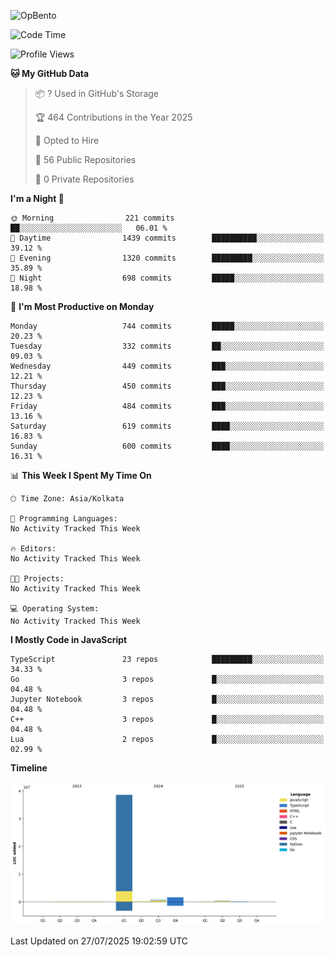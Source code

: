![OpBento](https://firebasestorage.googleapis.com/v0/b/smartkaksha-fe32c.appspot.com/o/opbento%2Fparthkapoor-dev3db8f.png?alt=media)

<!--START_SECTION:waka-->
![Code Time](http://img.shields.io/badge/Code%20Time-0%20secs-blue)

![Profile Views](http://img.shields.io/badge/Profile%20Views-13-blue)

**🐱 My GitHub Data** 

> 📦 ? Used in GitHub's Storage 
 > 
> 🏆 464 Contributions in the Year 2025
 > 
> 💼 Opted to Hire
 > 
> 📜 56 Public Repositories 
 > 
> 🔑 0 Private Repositories 
 > 
**I'm a Night 🦉** 

```text
🌞 Morning                221 commits         ██░░░░░░░░░░░░░░░░░░░░░░░   06.01 % 
🌆 Daytime                1439 commits        ██████████░░░░░░░░░░░░░░░   39.12 % 
🌃 Evening                1320 commits        █████████░░░░░░░░░░░░░░░░   35.89 % 
🌙 Night                  698 commits         █████░░░░░░░░░░░░░░░░░░░░   18.98 % 
```
📅 **I'm Most Productive on Monday** 

```text
Monday                   744 commits         █████░░░░░░░░░░░░░░░░░░░░   20.23 % 
Tuesday                  332 commits         ██░░░░░░░░░░░░░░░░░░░░░░░   09.03 % 
Wednesday                449 commits         ███░░░░░░░░░░░░░░░░░░░░░░   12.21 % 
Thursday                 450 commits         ███░░░░░░░░░░░░░░░░░░░░░░   12.23 % 
Friday                   484 commits         ███░░░░░░░░░░░░░░░░░░░░░░   13.16 % 
Saturday                 619 commits         ████░░░░░░░░░░░░░░░░░░░░░   16.83 % 
Sunday                   600 commits         ████░░░░░░░░░░░░░░░░░░░░░   16.31 % 
```


📊 **This Week I Spent My Time On** 

```text
🕑︎ Time Zone: Asia/Kolkata

💬 Programming Languages: 
No Activity Tracked This Week

🔥 Editors: 
No Activity Tracked This Week

🐱‍💻 Projects: 
No Activity Tracked This Week

💻 Operating System: 
No Activity Tracked This Week
```

**I Mostly Code in JavaScript** 

```text
TypeScript               23 repos            █████████░░░░░░░░░░░░░░░░   34.33 % 
Go                       3 repos             █░░░░░░░░░░░░░░░░░░░░░░░░   04.48 % 
Jupyter Notebook         3 repos             █░░░░░░░░░░░░░░░░░░░░░░░░   04.48 % 
C++                      3 repos             █░░░░░░░░░░░░░░░░░░░░░░░░   04.48 % 
Lua                      2 repos             █░░░░░░░░░░░░░░░░░░░░░░░░   02.99 % 
```



**Timeline**

![Lines of Code chart](https://raw.githubusercontent.com/ParthKapoor-dev/ParthKapoor-dev/main/assets/bar_graph.png)


 Last Updated on 27/07/2025 19:02:59 UTC
<!--END_SECTION:waka-->
